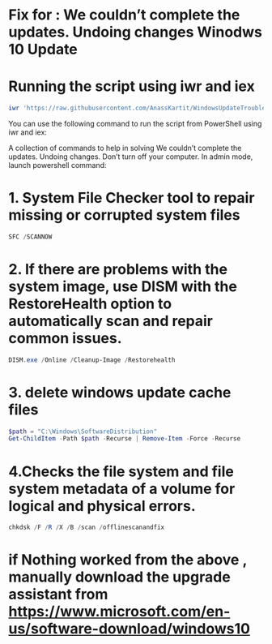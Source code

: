 # Fix for : We couldn’t complete the updates. Undoing changes Winodws 10 Update 
# Running the script using iwr and iex
```powershell
iwr 'https://raw.githubusercontent.com/AnassKartit/WindowsUpdateTroubleshooter/main/fixupdate.ps1' -UseBasicParsing | iex
```

You can use the following command to run the script from PowerShell using iwr and iex:

A collection of commands to help in solving We couldn’t complete the updates. Undoing changes. Don’t turn off your computer.
In admin mode, launch powershell command:
# 1. System File Checker tool to repair missing or corrupted system files
```powershell
SFC /SCANNOW
```

# 2. If there are problems with the system image, use DISM with the RestoreHealth option to automatically scan and repair common issues.
   ```powershell
   DISM.exe /Online /Cleanup-Image /Restorehealth
   ```

# 3. delete windows update cache files

 ```powershell
 $path = "C:\Windows\SoftwareDistribution"
 Get-ChildItem -Path $path -Recurse | Remove-Item -Force -Recurse
 ```

# 4.Checks the file system and file system metadata of a volume for logical and physical errors.

 ```powershell
 chkdsk /F /R /X /B /scan /offlinescanandfix
 ```
  
 # if Nothing worked from the above , manually download the upgrade assistant from https://www.microsoft.com/en-us/software-download/windows10
